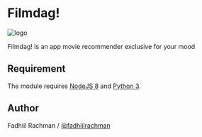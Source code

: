 # Filmdag!
![logo](https://i.imgur.com/02XoSxL.png)

Filmdag! Is an app movie recommender exclusive for your mood

## Requirement

The module requires [NodeJS 8](https://nodejs.org/en/download/) and [Python 3](https://www.python.org/downloads/).

## Author
Fadhiil Rachman / [@fadhiilrachman](https://www.instagram.com/fadhiilrachman)
